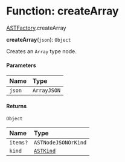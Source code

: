 # Function: createArray

[ASTFactory](/en/auto-docs/free-layout-editor/modules/ASTFactory.md).createArray

**createArray**(`json`): `Object`

Creates an `Array` type node.

#### Parameters

| Name | Type |
| :------ | :------ |
| `json` | `ArrayJSON` |

#### Returns

`Object`

| Name | Type |
| :------ | :------ |
| `items?` | `ASTNodeJSONOrKind` |
| `kind` | [`ASTKind`](/en/auto-docs/free-layout-editor/enums/ASTKind.md) |
